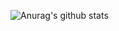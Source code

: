 
![Anurag's github stats](https://github-readme-stats.vercel.app/api?username=Craftzman7&count_private=true)
